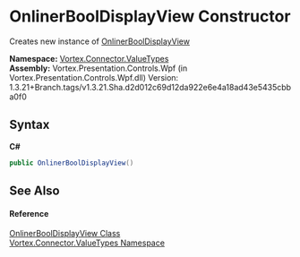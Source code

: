# OnlinerBoolDisplayView Constructor 
 

Creates new instance of <a href="T_Vortex_Connector_ValueTypes_OnlinerBoolDisplayView.md">OnlinerBoolDisplayView</a>

**Namespace:**&nbsp;<a href="N_Vortex_Connector_ValueTypes.md">Vortex.Connector.ValueTypes</a><br />**Assembly:**&nbsp;Vortex.Presentation.Controls.Wpf (in Vortex.Presentation.Controls.Wpf.dll) Version: 1.3.21+Branch.tags/v1.3.21.Sha.d2d012c69d12da922e6e4a18ad43e5435cbba0f0

## Syntax

**C#**<br />
``` C#
public OnlinerBoolDisplayView()
```


## See Also


#### Reference
<a href="T_Vortex_Connector_ValueTypes_OnlinerBoolDisplayView.md">OnlinerBoolDisplayView Class</a><br /><a href="N_Vortex_Connector_ValueTypes.md">Vortex.Connector.ValueTypes Namespace</a><br />